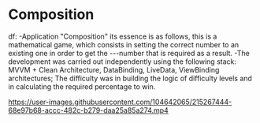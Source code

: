 # Composition

df:
-Application "Composition" its essence is as follows, this is a mathematical game, which consists in setting the correct number to an existing one in order to get the ---number that is required as a result.
-The development was carried out independently using the following stack: MVVM + Clean Architecture, DataBinding, LiveData, ViewBinding architectures;
The difficulty was in building the logic of difficulty levels and in calculating the required percentage to win.

https://user-images.githubusercontent.com/104642065/215267444-68e97b68-accc-482c-b279-daa25a85a274.mp4
